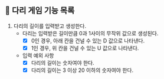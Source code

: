## 🌉 다리 게임 기능 목록

1. 다리의 길이를 입력받고 생성한다.
    * 다리는 입력받은 길이만큼 0과 1사이의 무작위 값으로 생성된다.
        * [X] 0인 경우, 아래 칸을 건널 수 있는 D 값으로 나타낸다.
        * [X] 1인 경우, 위 칸을 건널 수 있는 U 값으로 나타낸다.
    * 입력 예외 사항
        * [X] 다리의 길이는 숫자여야 한다.
        * [X] 다리의 길이는 3 이상 20 이하의 숫자여야 한다.
